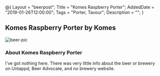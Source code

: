 @{ 
 Layout = "beerpost"; 
 Title = "Komes Raspberry Porter"; 
 AddedDate = "2019-01-26T12:00:00"; 
 Tags = "Porter, Tavour"; 
 Description = ""; 
 } 
 

## Komes Raspberry Porter by Komes

![beer-pic]

### About Komes Raspberry Porter

I've got nothing here. There was very little info about the beer or brewery on Untappd, Beer Advocate, and no brewery website.

[beer-pic]: https://jasonpowley.com/assets/img/2019-01-26-komes-raspberry-porter.jpeg "Komes Raspberry Porter by Komes"
